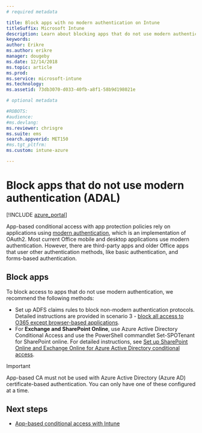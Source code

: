 ```yaml
---
# required metadata

title: Block apps with no modern authentication on Intune
titleSuffix: Microsoft Intune
description: Learn about blocking apps that do not use modern authentication (ADAL).
keywords:
author: Erikre
ms.author: erikre
manager: dougeby
ms.date: 12/14/2018
ms.topic: article
ms.prod:
ms.service: microsoft-intune
ms.technology:
ms.assetid: 73db3070-d033-40fb-a8f1-58b9d198021e

# optional metadata

#ROBOTS:
#audience:
#ms.devlang:
ms.reviewer: chrisgre
ms.suite: ems
search.appverid: MET150
#ms.tgt_pltfrm:
ms.custom: intune-azure

---
```


# Block apps that do not use modern authentication (ADAL)

[!INCLUDE [azure_portal](./includes/azure_portal.md)]

App-based conditional access with app protection policies rely on applications using [modern authentication](https://support.office.com/article/Using-Office-365-modern-authentication-with-Office-clients-776c0036-66fd-41cb-8928-5495c0f9168a), which is an implementation of OAuth2. Most current Office mobile and desktop applications use modern authentication. However, there are third-party apps and older Office apps that user other authentication methods, like basic authentication, and forms-based authentication.

## Block apps

To block access to apps that do not use modern authentication, we recommend the following methods:

- Set up ADFS claims rules to block non-modern authentication protocols. Detailed instructions are provided in scenario 3 - [block all access to O365 except browser-based applications](https://technet.microsoft.com/library/dn592182.aspx).
- For **Exchange and SharePoint Online**, use Azure Active Directory Conditional Access and use the PowerShell commandlet Set-SPOTenant for SharePoint online. For detailed instructions, see [Set up SharePoint Online and Exchange Online for Azure Active Directory conditional access](https://docs.microsoft.com/azure/active-directory/active-directory-conditional-access-no-modern-authentication#legacy-authentication-protocols).


>[!IMPORTANT]
>App-based CA must not be used with Azure Active Directory (Azure AD) certificate-based authentication. You can only have one of these configured at a time.

## Next steps

- [App-based conditional access with Intune](app-based-conditional-access-intune.md)
